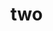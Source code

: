 <!--
 * @Author: your name
 * @Date: 2021-01-27 22:16:21
 * @LastEditTime: 2021-01-29 20:56:32
 * @LastEditors: Please set LastEditors
 * @Description: In User Settings Edit
 * @FilePath: /vuepress-starter/docs/JavaScript/two.md
-->
# two
